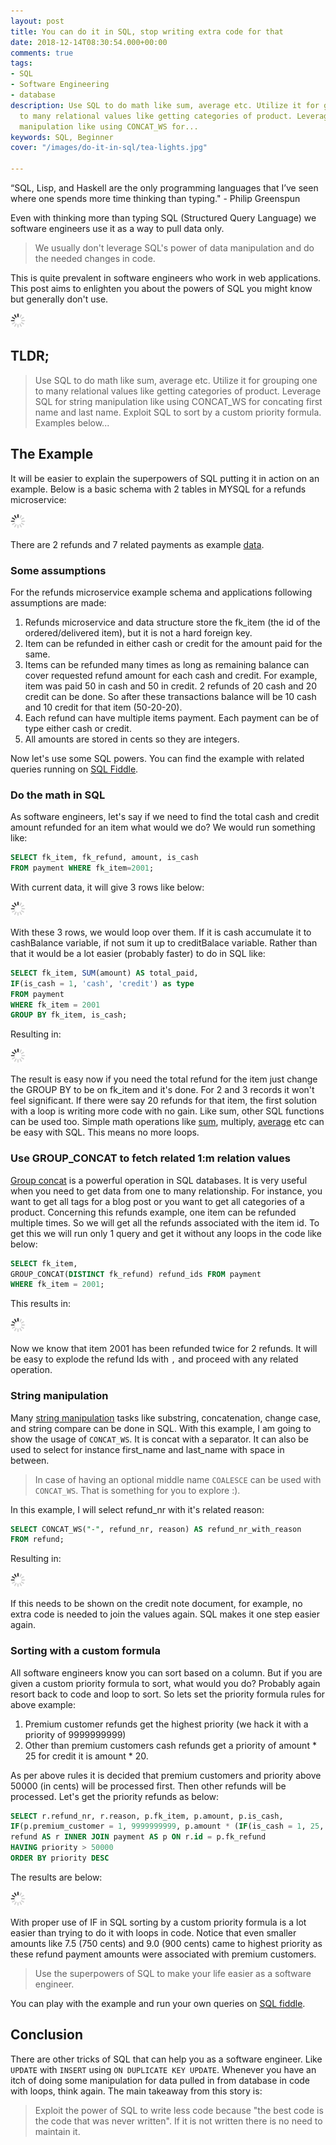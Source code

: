```yaml
---
layout: post
title: You can do it in SQL, stop writing extra code for that
date: 2018-12-14T08:30:54.000+00:00
comments: true
tags:
- SQL
- Software Engineering
- database
description: Use SQL to do math like sum, average etc. Utilize it for grouping one
  to many relational values like getting categories of product. Leverage SQL for string
  manipulation like using CONCAT_WS for...
keywords: SQL, Beginner
cover: "/images/do-it-in-sql/tea-lights.jpg"

---
```

“SQL, Lisp, and Haskell are the only programming languages that I’ve seen where one spends more time thinking than typing." - Philip Greenspun

Even with thinking more than typing SQL (Structured Query Language) we software engineers use it as a way to pull data only.

> We usually don't leverage SQL's power of data manipulation and do the needed changes in code.

This is quite prevalent in software engineers who work in web applications. This post aims to enlighten you about the powers of SQL you might know but generally don't use.

<img class="center" src="/images/generic/loading.gif" data-echo="/images/do-it-in-sql/tea-lights.jpg" title="You can do it in SQL, stop writing extra code for that" alt="You can do it in SQL, stop writing extra code for that">
<!-- more -->

## TLDR;

> Use SQL to do math like sum, average etc. Utilize it for grouping one to many relational values like getting categories of product. Leverage SQL for string manipulation like using CONCAT_WS for concating first name and last name. Exploit SQL to sort by a custom priority formula. Examples below...

## The Example

It will be easier to explain the superpowers of SQL putting it in action on an example. Below is a basic schema with 2 tables in MYSQL for a refunds microservice:

<img class="center" src="/images/generic/loading.gif" data-echo="/images/do-it-in-sql/refund-schema.png" title="You can do it in SQL- refund schema" alt="You can do it in SQL - refund schema example">

There are 2 refunds and 7 related payments as example [data](http://sqlfiddle.com/#!9/b242d/5 "Try the example in sql fiddle").

### Some assumptions

For the refunds microservice example schema and applications following assumptions are made:

1. Refunds microservice and data structure store the fk_item (the id of the ordered/delivered item), but it is not a hard foreign key.
2. Item can be refunded in either cash or credit for the amount paid for the same.
3. Items can be refunded many times as long as remaining balance can cover requested refund amount for each cash and credit. For example, item was paid 50 in cash and 50 in credit. 2 refunds of 20 cash and 20 credit can be done. So after these transactions balance will be 10 cash and 10 credit for that item (50-20-20).
4. Each refund can have multiple items payment. Each payment can be of type either cash or credit.
5. All amounts are stored in cents so they are integers.

Now let's use some SQL powers. You can find the example with related queries running on [SQL Fiddle](http://sqlfiddle.com/#!9/b242d/5).

### Do the math in SQL

As software engineers, let's say if we need to find the total cash and credit amount refunded for an item what would we do? We would run something like:

``` sql
SELECT fk_item, fk_refund, amount, is_cash 
FROM payment WHERE fk_item=2001;
```

With current data, it will give 3 rows like below:

<img class="center" src="/images/generic/loading.gif" data-echo="/images/do-it-in-sql/01result-without-group.png" title="Result without grouping and aggregate function sum" alt="Result without grouping and aggregate function sum">

With these 3 rows, we would loop over them. If it is cash accumulate it to cashBalance variable, if not sum it up to creditBalace variable. Rather than that it would be a lot easier (probably faster) to do in SQL like:

``` sql
SELECT fk_item, SUM(amount) AS total_paid, 
IF(is_cash = 1, 'cash', 'credit') as type
FROM payment 
WHERE fk_item = 2001 
GROUP BY fk_item, is_cash;
```

Resulting in:

<img class="center" src="/images/generic/loading.gif" data-echo="/images/do-it-in-sql/02result-with-grouping.png" title="Result with grouping and aggregate function sum" alt="Result with grouping and aggregate function sum">

The result is easy now if you need the total refund for the item just change the GROUP BY to be on fk_item and it's done. For 2 and 3 records it won't feel significant. If there were say 20 refunds for that item, the first solution with a loop is writing more code with no gain.  Like sum, other SQL functions can be used too. Simple math operations like [sum](https://www.w3schools.com/sql/func_mysql_sum.asp "Sum in mysql"), multiply, [average](https://www.w3schools.com/sql/func_mysql_avg.asp "Average function in mysql") etc can be easy with SQL. This means no more loops.

### Use GROUP_CONCAT to fetch related 1:m relation values

[Group concat](http://www.mysqltutorial.org/mysql-group_concat/) is a powerful operation in SQL databases. It is very useful when you need to get data from one to many relationship. For instance, you want to get all tags for a blog post or you want to get all categories of a product. Concerning this refunds example, one item can be refunded multiple times. So we will get all the refunds associated with the item id. To get this we will run only 1 query and get it without any loops in the code like below:

``` sql
SELECT fk_item, 
GROUP_CONCAT(DISTINCT fk_refund) refund_ids FROM payment
WHERE fk_item = 2001;
```

This results in:

<img class="center" src="/images/generic/loading.gif" data-echo="/images/do-it-in-sql/03result-group-concat.png" title="Result with group_concat" alt="Result with group_concat">

Now we know that item 2001 has been refunded twice for 2 refunds. It will be easy to explode the refund Ids with `,` and proceed with any related operation.

### String manipulation

Many [string manipulation](https://dev.mysql.com/doc/refman/8.0/en/string-functions.html "Mysql string functions") tasks like substring, concatenation, change case, and string compare can be done in SQL. With this example, I am going to show the usage of `CONCAT_WS`. It is concat with a separator. It can also be used to select for instance first_name and last_name with space in between.

> In case of having an optional middle name `COALESCE` can be used with `CONCAT_WS`. That is something for you to explore :).

In this example, I will select refund_nr with it's related reason:

``` sql
SELECT CONCAT_WS("-", refund_nr, reason) AS refund_nr_with_reason
FROM refund;
```

Resulting in:

<img class="center" src="/images/generic/loading.gif" data-echo="/images/do-it-in-sql/04result-concat-ws.png" title="Result with concat_ws" alt="Result with concat_ws">

If this needs to be shown on the credit note document, for example, no extra code is needed to join the values again. SQL makes it one step easier again.

### Sorting with a custom formula

All software engineers know you can sort based on a column. But if you are given a custom priority formula to sort, what would you do? Probably again resort back to code and loop to sort. So lets set the priority formula rules for above example:

1. Premium customer refunds get the highest priority (we hack it with a priority of 9999999999)
2. Other than premium customers cash refunds get a priority of amount * 25 for credit it is amount * 20.

As per above rules it is decided that premium customers and priority above 50000 (in cents) will be processed first. Then other refunds will be processed. Let's get the priority refunds as below:

``` sql
SELECT r.refund_nr, r.reason, p.fk_item, p.amount, p.is_cash, 
IF(p.premium_customer = 1, 9999999999, p.amount * (IF(is_cash = 1, 25, 20))) AS priority FROM 
refund AS r INNER JOIN payment AS p ON r.id = p.fk_refund
HAVING priority > 50000
ORDER BY priority DESC
```

The results are below:

<img class="center" src="/images/generic/loading.gif" data-echo="/images/do-it-in-sql/05result-priority-formula.png" title="Result with sorting based on custom formula" alt="Result with sorting based on custom formula">

With proper use of IF in SQL sorting by a custom priority formula is a lot easier than trying to do it with loops in code. Notice that even smaller amounts like 7.5 (750 cents) and 9.0 (900 cents) came to highest priority as these refund payment amounts were associated with premium customers.

> Use the superpowers of SQL to make your life easier as a software engineer.

You can play with the example and run your own queries on [SQL fiddle](http://sqlfiddle.com/#!9/b242d/5 "The full example with queries in sql fiddle").

## Conclusion

There are other tricks of SQL that can help you as a software engineer. Like `UPDATE` with `INSERT` using `ON DUPLICATE KEY UPDATE`. Whenever you have an itch of doing some manipulation for data pulled in from database in code with loops, think again. The main takeaway from this story is:

> Exploit the power of SQL to write less code because "the best code is the code that was never written". If it is not written there is no need to maintain it.
